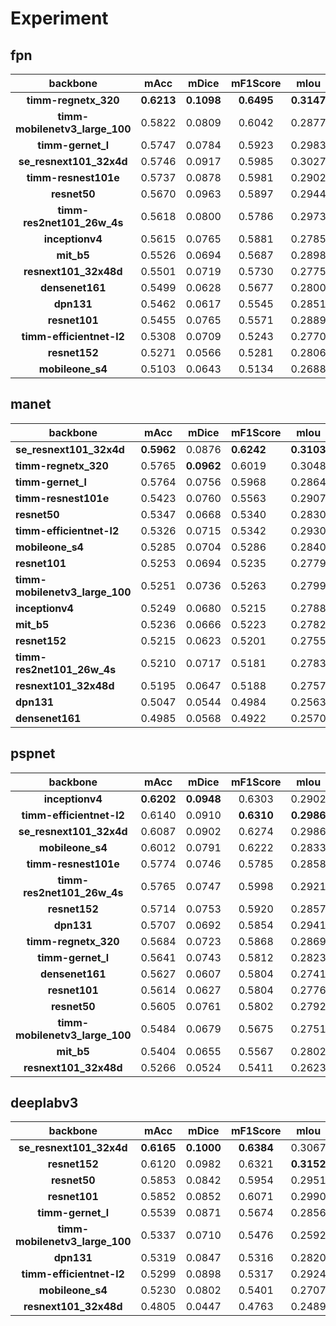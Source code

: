 # Experiment

## fpn

|          **backbone**          |  **mAcc**  |  **mDice** | **mF1Score** |  **mIou**  | **mPrecision** | **mCrossEntropyLoss** |
|:------------------------------:|:----------:|:----------:|:------------:|:----------:|:--------------:|:---------------------:|
|      **timm-regnetx_320**      | **0.6213** | **0.1098** |  **0.6495**  | **0.3147** |   **0.7109**   |       **0.6404**      |
| **timm-mobilenetv3_large_100** |   0.5822   |   0.0809   |    0.6042    |   0.2877   |     0.6687     |         0.6729        |
|        **timm-gernet_l**       |   0.5747   |   0.0784   |    0.5923    |   0.2983   |     0.6649     |         0.6685        |
|     **se_resnext101_32x4d**    |   0.5746   |   0.0917   |    0.5985    |   0.3027   |     0.6703     |         0.6643        |
|      **timm-resnest101e**      |   0.5737   |   0.0878   |    0.5981    |   0.2902   |     0.6745     |         0.6549        |
|          **resnet50**          |   0.5670   |   0.0963   |    0.5897    |   0.2944   |     0.6643     |         0.6632        |
|   **timm-res2net101_26w_4s**   |   0.5618   |   0.0800   |    0.5786    |   0.2973   |     0.6788     |         0.6711        |
|         **inceptionv4**        |   0.5615   |   0.0765   |    0.5881    |   0.2785   |     0.6596     |         0.6853        |
|           **mit_b5**           |   0.5526   |   0.0694   |    0.5687    |   0.2898   |     0.6590     |         0.6599        |
|      **resnext101_32x48d**     |   0.5501   |   0.0719   |    0.5730    |   0.2775   |     0.6600     |         0.6756        |
|         **densenet161**        |   0.5499   |   0.0628   |    0.5677    |   0.2800   |     0.6439     |         0.6940        |
|           **dpn131**           |   0.5462   |   0.0617   |    0.5545    |   0.2851   |     0.6454     |         0.6673        |
|          **resnet101**         |   0.5455   |   0.0765   |    0.5571    |   0.2889   |     0.7031     |         0.6541        |
|    **timm-efficientnet-l2**    |   0.5308   |   0.0709   |    0.5243    |   0.2770   |     0.6820     |         0.6969        |
|          **resnet152**         |   0.5271   |   0.0566   |    0.5281    |   0.2806   |     0.6520     |         0.6623        |
|        **mobileone_s4**        |   0.5103   |   0.0643   |    0.5134    |   0.2688   |     0.6751     |         0.6807        |

## manet

| **backbone**                   | **mAcc**   | **mDice**  | **mF1Score** | **mIou**   | **mPrecision** | **mCrossEntropyLoss** |
|--------------------------------|------------|------------|--------------|------------|----------------|-----------------------|
| **se_resnext101_32x4d**        | **0.5962** | 0.0876     | **0.6242**   | **0.3103** | **0.6981**     | **0.6351**            |
| **timm-regnetx_320**           | 0.5765     | **0.0962** | 0.6019       | 0.3048     | 0.6935         | 0.6400                |
| **timm-gernet_l**              | 0.5764     | 0.0756     | 0.5968       | 0.2864     | 0.6706         | 0.6553                |
| **timm-resnest101e**           | 0.5423     | 0.0760     | 0.5563       | 0.2907     | 0.6965         | 0.6489                |
| **resnet50**                   | 0.5347     | 0.0668     | 0.5340       | 0.2830     | 0.5478         | 0.6571                |
| **timm-efficientnet-l2**       | 0.5326     | 0.0715     | 0.5342       | 0.2930     | 0.6660         | 0.6492                |
| **mobileone_s4**               | 0.5285     | 0.0704     | 0.5286       | 0.2840     | 0.6870         | 0.6477                |
| **resnet101**                  | 0.5253     | 0.0694     | 0.5235       | 0.2779     | 0.5457         | 0.6591                |
| **timm-mobilenetv3_large_100** | 0.5251     | 0.0736     | 0.5263       | 0.2799     | 0.6238         | 0.6778                |
| **inceptionv4**                | 0.5249     | 0.0680     | 0.5215       | 0.2788     | 0.5409         | 0.6771                |
| **mit_b5**                     | 0.5236     | 0.0666     | 0.5223       | 0.2782     | 0.5426         | 0.6776                |
| **resnet152**                  | 0.5215     | 0.0623     | 0.5201       | 0.2755     | 0.5776         | 0.6628                |
| **timm-res2net101_26w_4s**     | 0.5210     | 0.0717     | 0.5181       | 0.2783     | 0.5397         | 0.6757                |
| **resnext101_32x48d**          | 0.5195     | 0.0647     | 0.5188       | 0.2757     | 0.5365         | 0.6768                |
| **dpn131**                     | 0.5047     | 0.0544     | 0.4984       | 0.2563     | 0.5151         | 0.7233                |
| **densenet161**                | 0.4985     | 0.0568     | 0.4922       | 0.2570     | 0.6798         | 0.7073                |

## pspnet

|          **backbone**          |  **mAcc**  |  **mDice** | **mF1Score** |  **mIou**  | **mPrecision** | **mCrossEntropyLoss** |
|:------------------------------:|:----------:|:----------:|:------------:|:----------:|:--------------:|:---------------------:|
|         **inceptionv4**        | **0.6202** | **0.0948** |    0.6303    |   0.2902   |     0.6716     |         0.6570        |
|    **timm-efficientnet-l2**    |   0.6140   |   0.0910   |  **0.6310**  | **0.2986** |     0.6686     |       **0.6434**      |
|     **se_resnext101_32x4d**    |   0.6087   |   0.0902   |    0.6274    |   0.2986   |     0.6663     |         0.6614        |
|        **mobileone_s4**        |   0.6012   |   0.0791   |    0.6222    |   0.2833   |   **0.6717**   |         0.6590        |
|      **timm-resnest101e**      |   0.5774   |   0.0746   |    0.5785    |   0.2858   |     0.6099     |         0.6662        |
|   **timm-res2net101_26w_4s**   |   0.5765   |   0.0747   |    0.5998    |   0.2921   |     0.6683     |         0.6584        |
|          **resnet152**         |   0.5714   |   0.0753   |    0.5920    |   0.2857   |     0.6691     |         0.6650        |
|           **dpn131**           |   0.5707   |   0.0692   |    0.5854    |   0.2941   |     0.7005     |         0.6548        |
|      **timm-regnetx_320**      |   0.5684   |   0.0723   |    0.5868    |   0.2869   |     0.6521     |         0.6521        |
|        **timm-gernet_l**       |   0.5641   |   0.0743   |    0.5812    |   0.2823   |     0.6643     |         0.6680        |
|         **densenet161**        |   0.5627   |   0.0607   |    0.5804    |   0.2741   |     0.6499     |         0.6759        |
|          **resnet101**         |   0.5614   |   0.0627   |    0.5804    |   0.2776   |     0.6548     |         0.6723        |
|          **resnet50**          |   0.5605   |   0.0761   |    0.5802    |   0.2792   |     0.6511     |         0.6666        |
| **timm-mobilenetv3_large_100** |   0.5484   |   0.0679   |    0.5675    |   0.2751   |     0.6484     |         0.6739        |
|           **mit_b5**           |   0.5404   |   0.0655   |    0.5567    |   0.2802   |     0.6217     |         0.6802        |
|      **resnext101_32x48d**     |   0.5266   |   0.0524   |    0.5411    |   0.2623   |     0.6510     |         0.6944        |


## deeplabv3

|          **backbone**          |  **mAcc**  |  **mDice** | **mF1Score** |  **mIou**  | **mPrecision** | **mCrossEntropyLoss** |
|:------------------------------:|:----------:|:----------:|:------------:|:----------:|:--------------:|:---------------------:|
|     **se_resnext101_32x4d**    | **0.6165** | **0.1000** |  **0.6384**  |   0.3067   |     0.6720     |         0.6667        |
|          **resnet152**         |   0.6120   |   0.0982   |    0.6321    | **0.3152** |   **0.6753**   |       **0.6381**      |
|          **resnet50**          |   0.5853   |   0.0842   |    0.5954    |   0.2951   |     0.6255     |         0.6602        |
|          **resnet101**         |   0.5852   |   0.0852   |    0.6071    |   0.2990   |     0.6665     |         0.6521        |
|        **timm-gernet_l**       |   0.5539   |   0.0871   |    0.5674    |   0.2856   |     0.6301     |         0.7024        |
| **timm-mobilenetv3_large_100** |   0.5337   |   0.0710   |    0.5476    |   0.2592   |     0.5955     |         0.7872        |
|           **dpn131**           |   0.5319   |   0.0847   |    0.5316    |   0.2820   |     0.5641     |         0.6589        |
|    **timm-efficientnet-l2**    |   0.5299   |   0.0898   |    0.5317    |   0.2924   |     0.5383     |         0.6817        |
|        **mobileone_s4**        |   0.5230   |   0.0802   |    0.5401    |   0.2707   |     0.6530     |         0.7218        |
|      **resnext101_32x48d**     |   0.4805   |   0.0447   |    0.4763    |   0.2489   |     0.5766     |         0.7602        |
